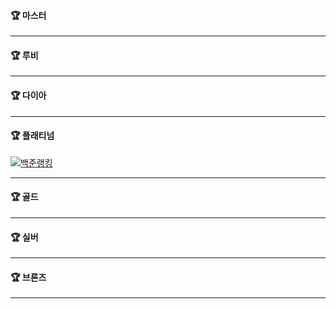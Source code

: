 #### 🏆 마스터

<hr>

#### 🏆 루비

<hr>

#### 🏆 다이아

<hr>

#### 🏆 플래티넘

[![백준랭킹](http://mazassumnida.wtf/api/v2/generate_badge?boj=y2kdj9723)](https://solved.ac/y2kdj9723)

<hr>

#### 🏆 골드

<hr>

#### 🏆 실버

<hr>

#### 🏆 브론즈

<hr>
